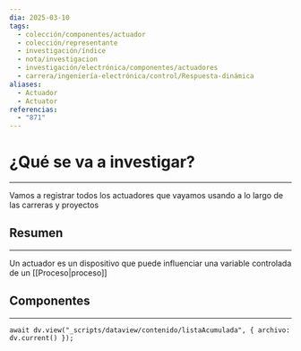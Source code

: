 ```yaml
---
dia: 2025-03-10
tags:
  - colección/componentes/actuador
  - colección/representante
  - investigación/índice
  - nota/investigacion
  - investigación/electrónica/componentes/actuadores
  - carrera/ingeniería-electrónica/control/Respuesta-dinámica
aliases:
  - Actuador
  - Actuator
referencias:
  - "871"
---
```

# ¿Qué se va a investigar?
---
Vamos a registrar todos los actuadores que vayamos usando a lo largo de las carreras y proyectos

## Resumen
---
Un actuador es un dispositivo que puede influenciar una variable controlada de un [[Proceso|proceso]]

## Componentes
---
```dataviewjs
await dv.view("_scripts/dataview/contenido/listaAcumulada", { archivo: dv.current() });
```